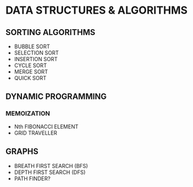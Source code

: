 # DATA STRUCTURES & ALGORITHMS

## SORTING ALGORITHMS
- BUBBLE SORT
- SELECTION SORT
- INSERTION SORT
- CYCLE SORT
- MERGE SORT
- QUICK SORT

## DYNAMIC PROGRAMMING
### MEMOIZATION
- Nth FIBONACCI ELEMENT
- GRID TRAVELLER

## GRAPHS
- BREATH FIRST SEARCH (BFS)
- DEPTH FIRST SEARCH (DFS)
- PATH FINDER?